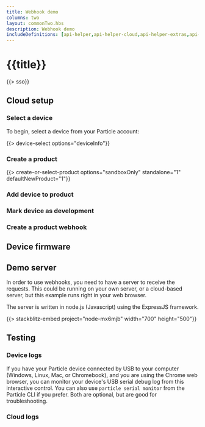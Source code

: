 ```yaml
---
title: Webhook demo
columns: two
layout: commonTwo.hbs
description: Webhook demo
includeDefinitions: [api-helper,api-helper-cloud,api-helper-extras,api-helper-projects,stackblitz,zip]
---
```


# {{title}}

{{> sso}}

## Cloud setup

### Select a device

To begin, select a device from your Particle account:

{{> device-select options="deviceInfo"}}

### Create a product

{{> create-or-select-product options="sandboxOnly" standalone="1" defaultNewProduct="1"}}

### Add device to product

### Mark device as development

### Create a product webhook


## Device firmware


## Demo server

In order to use webhooks, you need to have a server to receive the requests. This could be running on your own server, or a cloud-based server, but this example runs right in your web browser.

The server is written in node.js (Javascript) using the ExpressJS framework. 

{{> stackblitz-embed project="node-mx6mjb" width="700" height="500"}}

## Testing

### Device logs

If you have your Particle device connected by USB to your computer (Windows, Linux, Mac, or Chromebook), and you are using the Chrome web browser, you can monitor your device's USB serial debug log from this interactive control. You can also use `particle serial monitor` from the Particle CLI if you prefer. Both are optional, but are good for troubleshooting.


### Cloud logs


